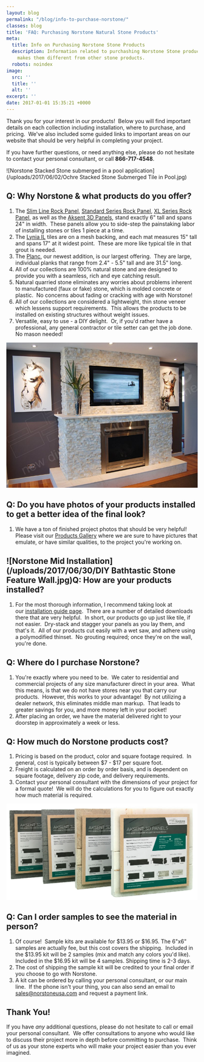 ```yaml
---
layout: blog
permalink: "/blog/info-to-purchase-norstone/"
classes: blog
title: 'FAQ: Purchasing Norstone Natural Stone Products'
meta:
  title: Info on Purchasing Norstone Stone Products
  description: Information related to purchashing Norstone Stone products and what
    makes them different from other stone products.
  robots: noindex
image:
  src: ''
  title: ''
  alt: ''
excerpt: ''
date: 2017-01-01 15:35:21 +0000
---
```

Thank you for your interest in our products!  Below you will find important details on each collection including installation, where to purchase, and pricing.  We've also included some guided links to important areas on our website that should be very helpful in completing your project.  

If you have further questions, or need anything else, please do not hesitate to contact your personal consultant, or call **866-717-4548**.

![Norstone Stacked Stone submerged in a pool application](/uploads/2017/06/02/Ochre Stacked Stone Submerged Tile in Pool.jpg)

## Q: Why Norstone & what products do you offer?

1. The [Slim Line Rock Panel](https://www.norstoneusa.com/blog/norstone-slim-line-budget-stone-veneer/), [Standard Series Rock Panel](https://www.norstoneusa.com/products/stacked-stone-cladding/), [XL Series Rock Panel](https://www.norstoneusa.com/products/thin-stone-veneer-panels/), as well as the [Aksent 3D Panels](https://www.norstoneusa.com/products/aksent-modern-tiles/), stand exactly 6" tall and spans 24" in width.  These panels allow you to side-step the painstaking labor of installing stones or tiles 1 piece at a time.
2. The [Lynia IL](https://www.norstoneusa.com/products/lynia-mosaic-tiles/) tiles are on a mesh backing, and each mat measures 15" tall and spans 17" at it widest point.  These are more like typical tile in that grout is needed.
3. The [Planc](https://www.norstoneusa.com/products/large-format-stone-veneer/), our newest addition, is our largest offering.  They are large, individual planks that range from 2.4" - 5.5" tall and are 31.5" long.
4. All of our collections are 100% natural stone and are designed to provide you with a seamless, rich and eye catching result.
5. Natural quarried stone eliminates any worries about problems inherent to manufactured (faux or fake) stone, which is molded concrete or plastic.  No concerns about fading or cracking with age with Norstone!
6. All of our collections are considered a lightweight, thin stone veneer which lessens support requirements.  This allows the products to be installed on existing structures without weight issues.
7. Versatile, easy to use - a DIY delight.  Or, if you'd rather have a professional, any general contractor or tile setter can get the job done.  No mason needed!

![Norstone Ivory Rock Panels on a Fireplace with Inset TV](/uploads/2018/06/08/TV_Ivory.JPG)

## Q: Do you have photos of your products installed to get a better idea of the final look?

1. We have a ton of finished project photos that should be very helpful!  Please visit our [Products Gallery](http://www.norstoneusa.com/gallery/rock-panels) where we are sure to have pictures that emulate, or have similar qualities, to the project you're working on.

## ![Norstone Mid Installation](/uploads/2017/06/30/DIY Bathtastic Stone Feature Wall.jpg)Q: How are your products installed?

1. For the most thorough information, I recommend taking look at our [installation guide page](http://www.norstoneusa.com/how-to-install-stacked-stone).  There are a number of detailed downloads there that are very helpful.  In short, our products go up just like tile, if not easier.  Dry-stack and stagger your panels as you lay them, and that's it.  All of our products cut easily with a wet saw, and adhere using a polymodified thinset.  No grouting required; once they're on the wall, you're done.

## Q: Where do I purchase Norstone?

1. You're exactly where you need to be.  We cater to residential and commercial projects of any size manufacturer direct in your area.  What this means, is that we do not have stores near you that carry our products.  However, this works to your advantage!  By not utilizing a dealer network, this eliminates middle man markup.  That leads to greater savings for you, and more money left in your pocket!
2. After placing an order, we have the material delivered right to your doorstep in approximately a week or less.

## Q: How much do Norstone products cost?

1. Pricing is based on the product, color and square footage required.  In general, cost is typically between $7 - $17 per square foot.
2. Freight is calculated on an order by order basis, and is dependent on square footage, delivery zip code, and delivery requirements.
3. Contact your personal consultant with the dimensions of your project for a formal quote!  We will do the calculations for you to figure out exactly how much material is required.

![Norstone Sample Photo](/uploads/2018/06/08/Aksent3D-Samples-Back-Etched-Web.jpg)

## Q: Can I order samples to see the material in person?

1. Of course!  Sample kits are available for $13.95 or $16.95.  The 6"x6" samples are actually fee, but this cost covers the shipping.  Included in the $13.95 kit will be 2 samples (mix and match any colors you'd like).  Included in the $16.95 kit will be 4 samples. Shipping time is 2-3 days.
2. The cost of shipping the sample kit will be credited to your final order if you choose to go with Norstone.
3. A kit can be ordered by calling your personal consultant, or our main line.  If the phone isn't your thing, you can also send an email to [sales@norstoneusa.com](mailto:sales@norstoneusa.com) and request a payment link.

## Thank You!

If you have _any_ additional questions, please do not hesitate to call or email your personal consultant.  We offer consultations to anyone who would like to discuss their project more in depth before committing to purchase.  Think of us as your stone experts who will make your project easier than you ever imagined.